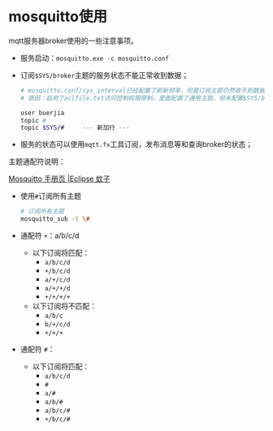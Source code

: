 # mosquitto使用

mqtt服务器broker使用的一些注意事项。

- 服务启动：`mosquitto.exe -c mosquitto.conf`

- 订阅`$SYS/broker`主题的服务状态不能正常收到数据；

  ```sh
  # mosquitto.conf/sys_interval已经配置了刷新频率，但是订阅主题仍然收不到数据
  # 原因：启用了aclfile.txt访问控制权限限制，里面配置了通用主题，但未配置$SYS/broker主题，该主题是特殊的，不在统配符#下
  
  user buerjia
  topic #
  topic $SYS/#     --- 新加行 ---
  ```

  

- 服务的状态可以使用`mqtt.fx`工具订阅，发布消息等和查询broker的状态；



主题通配符说明：

[Mosquitto 手册页 |Eclipse 蚊子](https://mosquitto.org/man/mosquitto-8.html)

- 使用`#`订阅所有主题

  ```sh
  # 订阅所有主题
  mosquitto_sub -t \#
  ```

- 通配符 `+`：a/b/c/d

  - 以下订阅将匹配：
    - `a/b/c/d`
    - `+/b/c/d`
    - `a/+/c/d`
    - `a/+/+/d`
    - `+/+/+/+`
  - 以下订阅将不匹配：
    - `a/b/c`
    - `b/+/c/d`
    - `+/+/+`

- 通配符 `#`：

  - 以下订阅将匹配：
    - `a/b/c/d`
    - `#`
    - `a/#`
    - `a/b/#`
    - `a/b/c/#`
    - `+/b/c/#`